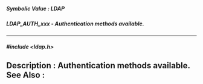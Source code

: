 ##### Symbolic Value : LDAP
##### LDAP_AUTH_xxx - Authentication methods available.
---
##### #include <ldap.h>
**Description :**
Authentication methods available.
**See Also :**
[](D:/md_files/.md)
---
